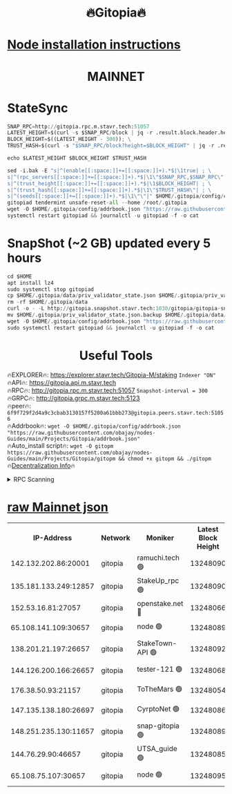 <h1 align="center"> 🔥Gitopia🔥</h1>

[Node installation instructions](https://github.com/obajay/nodes-Guides/tree/main/Projects/Gitopia)
=

<h1 align="center"> MAINNET</h1>

# StateSync
```python
SNAP_RPC=http://gitopia.rpc.m.stavr.tech:51057
LATEST_HEIGHT=$(curl -s $SNAP_RPC/block | jq -r .result.block.header.height); \
BLOCK_HEIGHT=$((LATEST_HEIGHT - 300)); \
TRUST_HASH=$(curl -s "$SNAP_RPC/block?height=$BLOCK_HEIGHT" | jq -r .result.block_id.hash)

echo $LATEST_HEIGHT $BLOCK_HEIGHT $TRUST_HASH

sed -i.bak -E "s|^(enable[[:space:]]+=[[:space:]]+).*$|\1true| ; \
s|^(rpc_servers[[:space:]]+=[[:space:]]+).*$|\1\"$SNAP_RPC,$SNAP_RPC\"| ; \
s|^(trust_height[[:space:]]+=[[:space:]]+).*$|\1$BLOCK_HEIGHT| ; \
s|^(trust_hash[[:space:]]+=[[:space:]]+).*$|\1\"$TRUST_HASH\"| ; \
s|^(seeds[[:space:]]+=[[:space:]]+).*$|\1\"\"|" $HOME/.gitopia/config/config.toml
gitopiad tendermint unsafe-reset-all --home /root/.gitopia
wget -O $HOME/.gitopia/config/addrbook.json "https://raw.githubusercontent.com/obajay/nodes-Guides/main/Projects/Gitopia/addrbook.json"
systemctl restart gitopiad && journalctl -u gitopiad -f -o cat
```
# SnapShot (~2 GB) updated every 5 hours
```python
cd $HOME
apt install lz4
sudo systemctl stop gitopiad
cp $HOME/.gitopia/data/priv_validator_state.json $HOME/.gitopia/priv_validator_state.json.backup
rm -rf $HOME/.gitopia/data
curl -o - -L http://gitopia.snapshot.stavr.tech:1030/gitopia/gitopia-snap.tar.lz4 | lz4 -c -d - | tar -x -C $HOME/.gitopia --strip-components 2
mv $HOME/.gitopia/priv_validator_state.json.backup $HOME/.gitopia/data/priv_validator_state.json
wget -O $HOME/.gitopia/config/addrbook.json "https://raw.githubusercontent.com/obajay/nodes-Guides/main/Projects/Gitopia/addrbook.json"
sudo systemctl restart gitopiad && journalctl -u gitopiad -f -o cat
```
 <h1 align="center"> Useful Tools</h1>

🔥EXPLORER🔥:      https://explorer.stavr.tech/Gitopia-M/staking  `Indexer "ON"` \
🔥API🔥: 			 		 https://gitopia.api.m.stavr.tech \
🔥RPC🔥:           http://gitopia.rpc.m.stavr.tech:51057              `Snapshot-interval = 300` \
🔥GRPC🔥:          http://gitopia.grpc.m.stavr.tech:5123 \
🔥peer🔥:					 `6f9f729f2d4a9c3cbab3130157f5200a61bbb273@gitopia.peers.stavr.tech:51056` \
🔥Addrbook🔥:    ```wget -O $HOME/.gitopia/config/addrbook.json "https://raw.githubusercontent.com/obajay/nodes-Guides/main/Projects/Gitopia/addrbook.json"``` \
🔥Auto_install script🔥: ```wget -O gitopm https://raw.githubusercontent.com/obajay/nodes-Guides/main/Projects/Gitopia/gitopm && chmod +x gitopm && ./gitopm``` \
🔥[Decentralization Info](https://github.com/obajay/StateSync-snapshots/tree/main/Projects/Gitopia/Decentralization)🔥

<details>
<summary>RPC Scanning</summary>

<h2 align="center"> We scan nodes in real time every 4 hours. And we provide the final result of RPC endpoints.
We cannot influence the operation of these nodes in any way. </h2>


```python
If Voting Power is higher than 0 --> then the Node is a validator of the network and may be subject to attack and be a potential threat to the chain.
```
```python
We marked such validators with a red symbol
```

</details>

[raw Mainnet json](https://rpc-check.gitopm.stavr.tech/gitopm/rpc-gitopm-result.json)
=

<table><tr><th>IP-Address</th><th>Network</th><th>Moniker</th><th>Latest Block Height</th><th>Earliest Block Height</th><th>Catching Up</th><th>Tx Index</th><th>Voting Power</th><th>Scan Time</th></tr><tr><td>142.132.202.86:20001</td><td>gitopia</td><td>ramuchi.tech 🟢</td><td>13248090</td><td>6548337</td><td>False</td><td>on</td><td>0</td><td>2024-02-03T13:24:35.290371558UTC</td></tr><tr><td>135.181.133.249:12857</td><td>gitopia</td><td>StakeUp_rpc 🟢</td><td>13248090</td><td>8010001</td><td>False</td><td>on</td><td>0</td><td>2024-02-03T13:24:35.614492132UTC</td></tr><tr><td>152.53.16.81:27057</td><td>gitopia</td><td>openstake.net 🔴</td><td>13248066</td><td>10455001</td><td>False</td><td>off</td><td>36420</td><td>2024-02-03T13:23:57.114601628UTC</td></tr><tr><td>65.108.141.109:30657</td><td>gitopia</td><td>node 🟢</td><td>13248089</td><td>12299845</td><td>False</td><td>on</td><td>0</td><td>2024-02-03T13:24:32.679792863UTC</td></tr><tr><td>138.201.21.197:26657</td><td>gitopia</td><td>StakeTown-API 🟢</td><td>13248092</td><td>12733501</td><td>False</td><td>on</td><td>0</td><td>2024-02-03T13:24:40.076173484UTC</td></tr><tr><td>144.126.200.166:26657</td><td>gitopia</td><td>tester-121 🟢</td><td>13248068</td><td>12832814</td><td>False</td><td>off</td><td>0</td><td>2024-02-03T13:23:59.609005158UTC</td></tr><tr><td>176.38.50.93:21157</td><td>gitopia</td><td>ToTheMars 🟢</td><td>13248054</td><td>12883228</td><td>False</td><td>on</td><td>0</td><td>2024-02-03T13:24:00.262107890UTC</td></tr><tr><td>147.135.138.180:26697</td><td>gitopia</td><td>CyrptoNet 🟢</td><td>13248086</td><td>12883228</td><td>False</td><td>off</td><td>0</td><td>2024-02-03T13:24:28.210737177UTC</td></tr><tr><td>148.251.235.130:11657</td><td>gitopia</td><td>snap-gitopia 🟢</td><td>13248089</td><td>12908001</td><td>False</td><td>on</td><td>0</td><td>2024-02-03T13:24:32.924749300UTC</td></tr><tr><td>144.76.29.90:46657</td><td>gitopia</td><td>UTSA_guide 🟢</td><td>13248085</td><td>13035301</td><td>False</td><td>on</td><td>0</td><td>2024-02-03T13:24:27.862622964UTC</td></tr><tr><td>65.108.75.107:30657</td><td>gitopia</td><td>node 🟢</td><td>13248095</td><td>13189502</td><td>False</td><td>on</td><td>0</td><td>2024-02-03T13:24:44.627432947UTC</td></tr></table>
